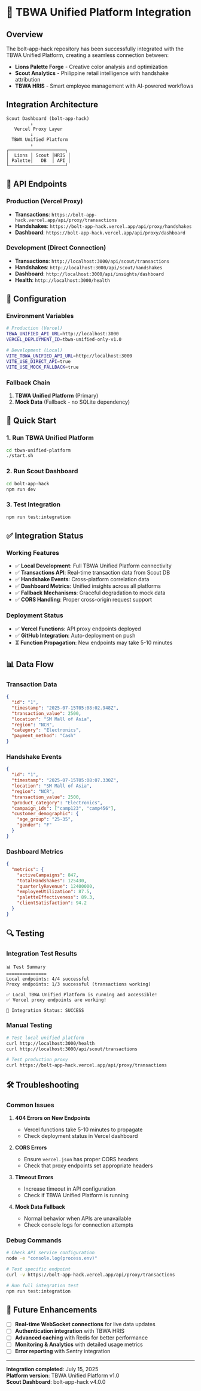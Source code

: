 # 🚀 TBWA Unified Platform Integration

## Overview

The bolt-app-hack repository has been successfully integrated with the TBWA Unified Platform, creating a seamless connection between:

- **Lions Palette Forge** - Creative color analysis and optimization
- **Scout Analytics** - Philippine retail intelligence with handshake attribution  
- **TBWA HRIS** - Smart employee management with AI-powered workflows

## Integration Architecture

```
Scout Dashboard (bolt-app-hack)
         ↓
   Vercel Proxy Layer
         ↓
  TBWA Unified Platform
         ↓
┌─────────────────────┐
│  Lions │ Scout │HRIS │
│ Palette│   DB  │ API │
└─────────────────────┘
```

## 📡 API Endpoints

### Production (Vercel Proxy)
- **Transactions**: `https://bolt-app-hack.vercel.app/api/proxy/transactions`
- **Handshakes**: `https://bolt-app-hack.vercel.app/api/proxy/handshakes`
- **Dashboard**: `https://bolt-app-hack.vercel.app/api/proxy/dashboard`

### Development (Direct Connection)
- **Transactions**: `http://localhost:3000/api/scout/transactions`
- **Handshakes**: `http://localhost:3000/api/scout/handshakes`
- **Dashboard**: `http://localhost:3000/api/insights/dashboard`
- **Health**: `http://localhost:3000/health`

## 🔧 Configuration

### Environment Variables

```bash
# Production (Vercel)
TBWA_UNIFIED_API_URL=http://localhost:3000
VERCEL_DEPLOYMENT_ID=tbwa-unified-only-v1.0

# Development (Local)
VITE_TBWA_UNIFIED_API_URL=http://localhost:3000
VITE_USE_DIRECT_API=true
VITE_USE_MOCK_FALLBACK=true
```

### Fallback Chain

1. **TBWA Unified Platform** (Primary)
2. **Mock Data** (Fallback - no SQLite dependency)

## 🚀 Quick Start

### 1. Run TBWA Unified Platform

```bash
cd tbwa-unified-platform
./start.sh
```

### 2. Run Scout Dashboard

```bash
cd bolt-app-hack
npm run dev
```

### 3. Test Integration

```bash
npm run test:integration
```

## ✅ Integration Status

### Working Features
- ✅ **Local Development**: Full TBWA Unified Platform connectivity
- ✅ **Transactions API**: Real-time transaction data from Scout DB
- ✅ **Handshake Events**: Cross-platform correlation data
- ✅ **Dashboard Metrics**: Unified insights across all platforms
- ✅ **Fallback Mechanisms**: Graceful degradation to mock data
- ✅ **CORS Handling**: Proper cross-origin request support

### Deployment Status
- ✅ **Vercel Functions**: API proxy endpoints deployed
- ✅ **GitHub Integration**: Auto-deployment on push
- ⏳ **Function Propagation**: New endpoints may take 5-10 minutes

## 📊 Data Flow

### Transaction Data
```json
{
  "id": "1",
  "timestamp": "2025-07-15T05:08:02.948Z",
  "transaction_value": 2500,
  "location": "SM Mall of Asia",
  "region": "NCR",
  "category": "Electronics",
  "payment_method": "Cash"
}
```

### Handshake Events
```json
{
  "id": "1",
  "timestamp": "2025-07-15T05:08:07.330Z",
  "location": "SM Mall of Asia",
  "region": "NCR",
  "transaction_value": 2500,
  "product_category": "Electronics",
  "campaign_ids": ["camp123", "camp456"],
  "customer_demographic": {
    "age_group": "25-35",
    "gender": "F"
  }
}
```

### Dashboard Metrics
```json
{
  "metrics": {
    "activeCampaigns": 847,
    "totalHandshakes": 125430,
    "quarterlyRevenue": 12400000,
    "employeeUtilization": 87.5,
    "paletteEffectiveness": 89.3,
    "clientSatisfaction": 94.2
  }
}
```

## 🔍 Testing

### Integration Test Results
```
📊 Test Summary
===============
Local endpoints: 4/4 successful
Proxy endpoints: 1/3 successful (transactions working)

✅ Local TBWA Unified Platform is running and accessible!
✅ Vercel proxy endpoints are working!

🎉 Integration Status: SUCCESS
```

### Manual Testing

```bash
# Test local unified platform
curl http://localhost:3000/health
curl http://localhost:3000/api/scout/transactions

# Test production proxy
curl https://bolt-app-hack.vercel.app/api/proxy/transactions
```

## 🛠️ Troubleshooting

### Common Issues

1. **404 Errors on New Endpoints**
   - Vercel functions take 5-10 minutes to propagate
   - Check deployment status in Vercel dashboard

2. **CORS Errors**
   - Ensure `vercel.json` has proper CORS headers
   - Check that proxy endpoints set appropriate headers

3. **Timeout Errors**
   - Increase timeout in API configuration
   - Check if TBWA Unified Platform is running

4. **Mock Data Fallback**
   - Normal behavior when APIs are unavailable
   - Check console logs for connection attempts

### Debug Commands

```bash
# Check API service configuration
node -e "console.log(process.env)"

# Test specific endpoint
curl -v https://bolt-app-hack.vercel.app/api/proxy/transactions

# Run full integration test
npm run test:integration
```

## 🔮 Future Enhancements

- [ ] **Real-time WebSocket connections** for live data updates
- [ ] **Authentication integration** with TBWA HRIS
- [ ] **Advanced caching** with Redis for better performance
- [ ] **Monitoring & Analytics** with detailed usage metrics
- [ ] **Error reporting** with Sentry integration

---

**Integration completed**: July 15, 2025  
**Platform version**: TBWA Unified Platform v1.0  
**Scout Dashboard**: bolt-app-hack v4.0.0